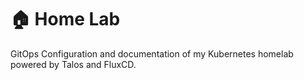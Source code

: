 # 🏠 Home Lab
GitOps Configuration and documentation of my Kubernetes homelab powered by Talos and FluxCD.
